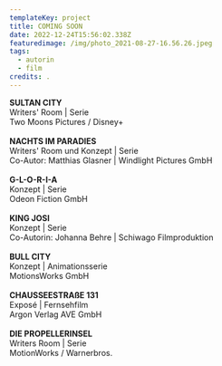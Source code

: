 ```yaml
---
templateKey: project
title: COMING SOON
date: 2022-12-24T15:56:02.338Z
featuredimage: /img/photo_2021-08-27-16.56.26.jpeg
tags:
  - autorin
  - film
credits: .
---
```

**SULTAN CITY**\
Writers' Room | Serie\
Two Moons Pictures / Disney+\
\
**NACHTS IM PARADIES**\
Writers' Room und Konzept | Serie\
Co-Autor: Matthias Glasner | Windlight Pictures GmbH\
\
**G-L-O-R-I-A**\
Konzept | Serie\
Odeon Fiction GmbH \
\
**KING JOSI**\
Konzept | Serie\
Co-Autorin: Johanna Behre | Schiwago Filmproduktion  \
\
**BULL CITY** \
Konzept | Animationsserie \
MotionsWorks GmbH  \
\
**CHAUSSEESTRAßE 131** \
Exposé | Fernsehfilm \
Argon Verlag AVE GmbH    \
\
**DIE PROPELLERINSEL** \
Writers Room | Serie \
MotionWorks / Warnerbros.